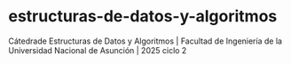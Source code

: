 # estructuras-de-datos-y-algoritmos
Cátedrade Estructuras de Datos y Algoritmos | Facultad de Ingeniería de la Universidad Nacional de Asunción | 2025 ciclo 2
